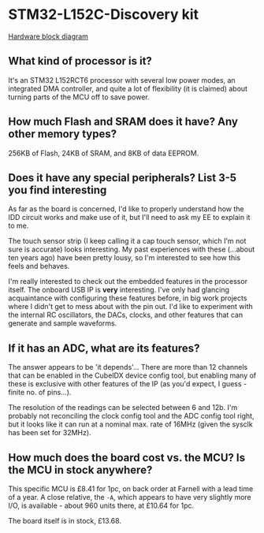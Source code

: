 # STM32-L152C-Discovery kit

[Hardware block diagram](./STM32L152%20discovery%20kit.drawio.pdf)

## What kind of processor is it? 
It's an STM32 L152RCT6 processor with several low power modes, an integrated DMA controller, and quite a lot of flexibility (it is claimed) about turning parts of the MCU off to save power.


## How much Flash and SRAM does it have? Any other memory types? 

256KB of Flash, 24KB of SRAM, and 8KB of data EEPROM.

## Does it have any special peripherals? List 3-5 you find interesting
As far as the board is concerned, I'd like to properly understand how the IDD circuit works and make use of it, but I'll need to ask my EE to explain it to me. 

The touch sensor strip (I keep calling it a cap touch sensor, which I'm not sure is accurate) looks interesting. My past experiences with these (...about ten years ago) have been pretty lousy, so I'm interested to see how this feels and behaves.

I'm really interested to check out the embedded features in the processor itself. The onboard USB IP is **very** interesting. I've only had glancing acquaintance with configuring these features before, in big work projects where I didn't get to mess about with the pin out. I'd like to experiment with the internal RC oscillators, the DACs, clocks, and other features that can generate and sample waveforms.

## If it has an ADC, what are its features? 
The answer appears to be 'it depends'... There are more than 12 channels that can be enabled in the CubeIDX device config tool, but enabling many of these is exclusive with other features of the IP (as you'd expect, I guess - finite no. of pins...). 

The resolution of the readings can be selected between 6 and 12b. I'm probably not reconciling the clock config tool and the ADC config tool right, but it looks like it can run at a nominal max. rate of 16MHz (given the sysclk has been set for 32MHz).

## How much does the board cost vs. the MCU? Is the MCU in stock anywhere? 

This specific MCU is £8.41 for 1pc, on back order at Farnell with a lead time of a year. A close relative, the `-A`, which appears to have very slightly more I/O, is available - about 960 units there, at £10.64 for 1pc. 

The board itself is in stock, £13.68. 